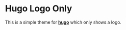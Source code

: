 # Hugo Logo Only

This is a simple theme for [**hugo**](https://gohugo.io/) which only shows a logo.
